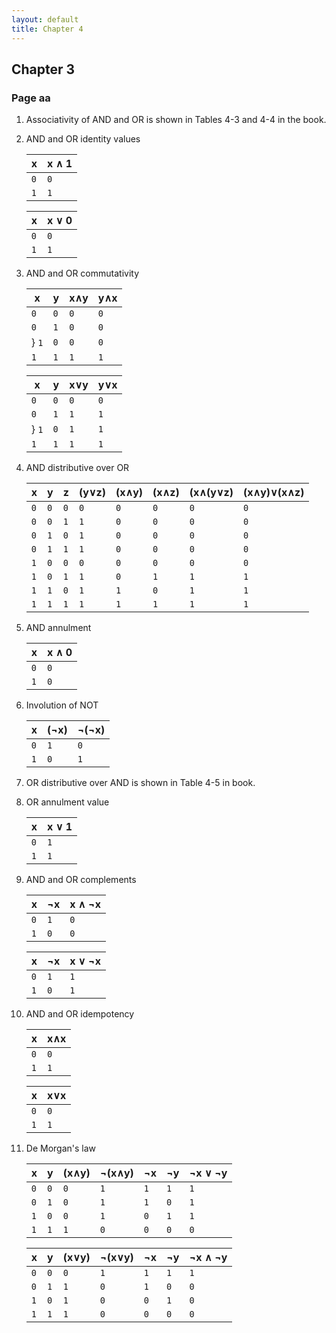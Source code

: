 ```yaml
---
layout: default
title: Chapter 4
---
```


## Chapter 3

### Page aa
1.  Associativity of AND and OR is shown in Tables 4-3 and 4-4 in the book.
2.  AND and OR identity values

    |  x  | x &and; 1 |
    |-----|-----------|
    | `0` |    `0`    |
    | `1` |    `1`    |

    |  x  | x &or; 0  |
    |-----|-----------|
    | `0` |    `0`    |
    | `1` |    `1`    |

3. AND and OR commutativity

    |  x  |  y  | x&and;y | y&and;x |
    |-----|-----|---------|---------|
    | `0` | `0` |   `0`   |   `0`   |
    | `0` | `1` |   `0`   |   `0`   |
    } `1` | `0` |   `0`   |   `0`   |
    | `1` | `1` |   `1`   |   `1`   |

    |  x  |  y  | x&or;y  | y&or;x  |
    |-----|-----|---------|---------|
    | `0` | `0` |   `0`   |   `0`   |
    | `0` | `1` |   `1`   |   `1`   |
    } `1` | `0` |   `1`   |   `1`   |
    | `1` | `1` |   `1`   |   `1`   |

4. AND distributive over OR

    |  x  |  y  |  z  | (y&or;z) | (x&and;y) | (x&and;z) | (x&and;(y&or;z) | (x&and;y)&or;(x&and;z) |
    |-----|-----|-----|----------|-----------|-----------|-----------------|------------------------|
    | `0` | `0` | `0` |   `0`    |    `0`    |    `0`    |     `0`         |           `0`          |    
    | `0` | `0` | `1` |   `1`    |    `0`    |    `0`    |     `0`         |           `0`          |
    | `0` | `1` | `0` |   `1`    |    `0`    |    `0`    |     `0`         |           `0`          |
    | `0` | `1` | `1` |   `1`    |    `0`    |    `0`    |     `0`         |           `0`          |
    | `1` | `0` | `0` |   `0`    |    `0`    |    `0`    |     `0`         |           `0`          |
    | `1` | `0` | `1` |   `1`    |    `0`    |    `1`    |     `1`         |           `1`          |
    | `1` | `1` | `0` |   `1`    |    `1`    |    `0`    |     `1`         |           `1`          |
    | `1` | `1` | `1` |   `1`    |    `1`    |    `1`    |     `1`         |           `1`          |


5. AND annulment

    |  x  | x &and; 0 |
    |-----|-----------|
    | `0` |    `0`    |
    | `1` |    `0`    |
  
6. Involution of NOT
   
    |  x  | (&not;x) | &not;(&not;x) |
    |-----|----------|---------------|
    | `0` |    `1`   |      `0`      |
    | `1` |    `0`   |      `1`      |

7. OR distributive over AND is shown in Table 4-5 in book.

8. OR annulment value

    |  x  | x &or; 1  |
    |-----|-----------|
    | `0` |    `1`    |
    | `1` |    `1`    |

9.  AND and OR complements

    |  x  | &not;x | x &and; &not;x |
    |-----|--------|----------------|
    | `0` |  `1`   |      `0`       |
    | `1` |  `0`   |      `0`       |

    |  x  | &not;x | x &or; &not;x |
    |-----|--------|----------------|
    | `0` |  `1`   |      `1`       |
    | `1` |  `0`   |      `1`       |

10. AND and OR idempotency

    |  x  | x&and;x |
    |-----|---------|
    | `0` |   `0`   |
    | `1` |   `1`   |

    |  x  | x&or;x  |
    |-----|---------|
    | `0` |   `0`   |
    | `1` |   `1`   |

11. De Morgan's law

    |  x  |  y  |  (x&and;y)  | &not;(x&and;y) | &not;x | &not;y | &not;x &or; &not;y |
    |-----|-----|-------------|----------------|--------|--------|--------------------|
    | `0` | `0` |     `0`     |      `1`       |   `1`  |   `1`  |       `1`          |    
    | `0` | `1` |     `0`     |      `1`       |   `1`  |   `0`  |       `1`          |
    | `1` | `0` |     `0`     |      `1`       |   `0`  |   `1`  |       `1`          |
    | `1` | `1` |     `1`     |      `0`       |   `0`  |   `0`  |       `0`          |

    |  x  |  y  |  (x&or;y)  | &not;(x&or;y) | &not;x | &not;y | &not;x &and; &not;y |
    |-----|-----|------------|---------------|--------|--------|---------------------|
    | `0` | `0` |     `0`    |      `1`      |   `1`  |   `1`  |        `1`          |    
    | `0` | `1` |     `1`    |      `0`      |   `1`  |   `0`  |        `0`          |
    | `1` | `0` |     `1`    |      `0`      |   `0`  |   `1`  |        `0`          |
    | `1` | `1` |     `1`    |      `0`      |   `0`  |   `0`  |        `0`          |

